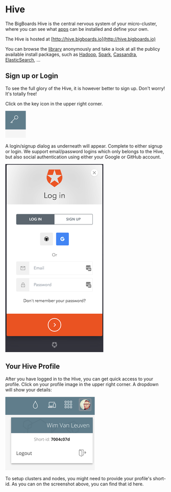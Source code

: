 # Hive
The BigBoards Hive is the central nervous system of your micro-cluster, where you can see what [apps](apps/index.md) can be installed and define your own.

The Hive is hosted at [http://hive.bigboards.io](http://hive.bigboards.io)

You can browse the [library](http://hive.bigboards.io/#/library) anonymously and take a look at all the publicy available install packages, such as [Hadoop](http://hive.bigboards.io/#/library/stack/auth0-572353e3c78da86153049600/bb-stack-hadoop), [Spark](http://hive.bigboards.io/#/library/stack/google-oauth2-103728492012393057640/bb-stack-spark-on-hadoop), [Cassandra](http://hive.bigboards.io/#/library/stack/google-oauth2-104831076958946284701/stack-cassandra), [ElasticSearch](http://hive.bigboards.io/#/library/stack/google-oauth2-103728492012393057640/bb-stack-elasticsearch), ...

## Sign up or Login

To see the full glory of the Hive, it is however better to sign up. Don't worry! It's totally free! 

Click on the key icon in the upper right corner. 

![Login](../images/hive-login-icon.png)

A login/signup dialog as underneath will appear. Complete to either signup or login. We support email/password logins which only belongs to the Hive, but also social authentication using either your Google or GitHub account.

![Login dialog](../images/hive-login-dialog.png)

## Your Hive Profile

After you have logged in to the Hive, you can get quick access to your profile. Click on your profile image in the upper right corner. A dropdown will show your details:

![Login profile](../images/hive-login-profile.png)

To setup clusters and nodes, you might need to provide your profile's short-id. As you can on the screenshot above, you can find that id here.